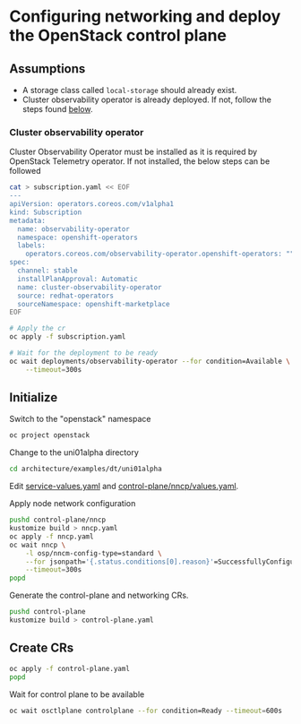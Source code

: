 # Configuring networking and deploy the OpenStack control plane

## Assumptions

- A storage class called `local-storage` should already exist.
- Cluster observability operator is already deployed. If not, follow the
  steps found [below](#cluster-observability-operator).

### Cluster observability operator

Cluster Observability Operator must be installed as it is required by OpenStack
Telemetry operator. If not installed, the below steps can be followed

```bash
cat > subscription.yaml << EOF
---
apiVersion: operators.coreos.com/v1alpha1
kind: Subscription
metadata:
  name: observability-operator
  namespace: openshift-operators
  labels:
    operators.coreos.com/observability-operator.openshift-operators: ""
spec:
  channel: stable
  installPlanApproval: Automatic
  name: cluster-observability-operator
  source: redhat-operators
  sourceNamespace: openshift-marketplace
EOF

# Apply the cr
oc apply -f subscription.yaml

# Wait for the deployment to be ready
oc wait deployments/observability-operator --for condition=Available \
    --timeout=300s
```

## Initialize

Switch to the "openstack" namespace

```bash
oc project openstack
```

Change to the uni01alpha directory

```bash
cd architecture/examples/dt/uni01alpha
```

Edit [service-values.yaml](control-plane/service-values.yaml) and
[control-plane/nncp/values.yaml](control-plane/nncp/values.yaml).

Apply node network configuration

```bash
pushd control-plane/nncp
kustomize build > nncp.yaml
oc apply -f nncp.yaml
oc wait nncp \
    -l osp/nncm-config-type=standard \
    --for jsonpath='{.status.conditions[0].reason}'=SuccessfullyConfigured \
    --timeout=300s
popd
```

Generate the control-plane and networking CRs.

```bash
pushd control-plane
kustomize build > control-plane.yaml
```

## Create CRs

```bash
oc apply -f control-plane.yaml
popd
```

Wait for control plane to be available

```bash
oc wait osctlplane controlplane --for condition=Ready --timeout=600s
```
